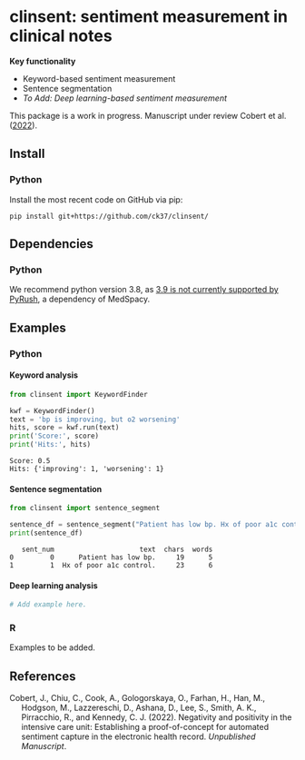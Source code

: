 
# clinsent: sentiment measurement in clinical notes

**Key functionality**

-   Keyword-based sentiment measurement
-   Sentence segmentation
-   *To Add: Deep learning-based sentiment measurement*

This package is a work in progress. Manuscript under review Cobert et
al. ([2022](#ref-cobert2022)).

## Install

### Python

Install the most recent code on GitHub via pip:

``` {bash}
pip install git+https://github.com/ck37/clinsent/
```

## Dependencies

### Python

We recommend python version 3.8, as [3.9 is not currently supported by
PyRush](https://github.com/jianlins/PyRuSH/issues/1), a dependency of
MedSpacy.

## Examples

### Python

#### Keyword analysis

``` python
from clinsent import KeywordFinder

kwf = KeywordFinder()
text = 'bp is improving, but o2 worsening'
hits, score = kwf.run(text)
print('Score:', score)
print('Hits:', hits)
```

    Score: 0.5
    Hits: {'improving': 1, 'worsening': 1}

#### Sentence segmentation

``` python
from clinsent import sentence_segment

sentence_df = sentence_segment("Patient has low bp. Hx of poor a1c control.")
print(sentence_df)
```

       sent_num                     text  chars  words
    0         0      Patient has low bp.     19      5
    1         1  Hx of poor a1c control.     23      6

#### Deep learning analysis

``` python
# Add example here.
```

### R

Examples to be added.

## References

<div id="refs" class="references csl-bib-body hanging-indent">

<div id="ref-cobert2022" class="csl-entry">

Cobert, J., Chiu, C., Cook, A., Gologorskaya, O., Farhan, H., Han, M.,
Hodgson, M., Lazzereschi, D., Ashana, D., Lee, S., Smith, A. K.,
Pirracchio, R., and Kennedy, C. J. (2022). Negativity and positivity in
the intensive care unit: Establishing a proof-of-concept for automated
sentiment capture in the electronic health record. *Unpublished
Manuscript*.

</div>

</div>

